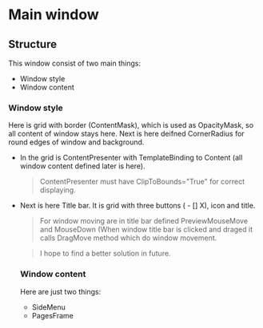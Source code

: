 # Main window

## Structure

This window consist of two main things:
  - Window style
  - Window content

### Window style

Here is grid with border (ContentMask), which is used as OpacityMask, so all content of window stays here. Next is here deifned
CornerRadius for round edges of window and background.

- In the grid is ContentPresenter with TemplateBinding to Content (all window content defined later is here).
  > ContentPresenter must have ClipToBounds="True" for correct displaying.

- Next is here Title bar. It is grid with three buttons ( - [] X), icon and title.
  >For window moving are in title bar defined PreviewMouseMove and MouseDown (When window title bar is clicked and draged it calls 
  DragMove method which do window movement.

  >I hope to find a better solution in future.
  
  ### Window content
  
  Here are just two things:
    - SideMenu
    - PagesFrame
